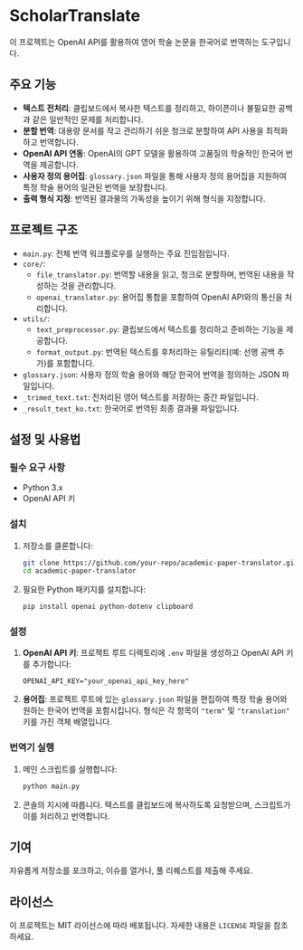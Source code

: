 # ScholarTranslate

이 프로젝트는 OpenAI API를 활용하여 영어 학술 논문을 한국어로 번역하는 도구입니다.

## 주요 기능

- **텍스트 전처리**: 클립보드에서 복사한 텍스트를 정리하고, 하이픈이나 불필요한 공백과 같은 일반적인 문제를 처리합니다.
- **분할 번역**: 대용량 문서를 작고 관리하기 쉬운 청크로 분할하여 API 사용을 최적화하고 번역합니다.
- **OpenAI API 연동**: OpenAI의 GPT 모델을 활용하여 고품질의 학술적인 한국어 번역을 제공합니다.
- **사용자 정의 용어집**: `glossary.json` 파일을 통해 사용자 정의 용어집을 지원하여 특정 학술 용어의 일관된 번역을 보장합니다.
- **출력 형식 지정**: 번역된 결과물의 가독성을 높이기 위해 형식을 지정합니다.

## 프로젝트 구조

- `main.py`: 전체 번역 워크플로우를 실행하는 주요 진입점입니다.
- `core/`:
  - `file_translator.py`: 번역할 내용을 읽고, 청크로 분할하며, 번역된 내용을 작성하는 것을 관리합니다.
  - `openai_translator.py`: 용어집 통합을 포함하여 OpenAI API와의 통신을 처리합니다.
- `utils/`:
  - `text_preprocessor.py`: 클립보드에서 텍스트를 정리하고 준비하는 기능을 제공합니다.
  - `format_output.py`: 번역된 텍스트를 후처리하는 유틸리티(예: 선행 공백 추가)를 포함합니다.
- `glossary.json`: 사용자 정의 학술 용어와 해당 한국어 번역을 정의하는 JSON 파일입니다.
- `_trimed_text.txt`: 전처리된 영어 텍스트를 저장하는 중간 파일입니다.
- `_result_text_ko.txt`: 한국어로 번역된 최종 결과물 파일입니다.

## 설정 및 사용법

### 필수 요구 사항

- Python 3.x
- OpenAI API 키

### 설치

1. 저장소를 클론합니다:

   ```bash
   git clone https://github.com/your-repo/academic-paper-translator.git
   cd academic-paper-translator
   ```

2. 필요한 Python 패키지를 설치합니다:

   ```bash
   pip install openai python-dotenv clipboard
   ```

### 설정

1. **OpenAI API 키**: 프로젝트 루트 디렉토리에 `.env` 파일을 생성하고 OpenAI API 키를 추가합니다:

   ```
   OPENAI_API_KEY="your_openai_api_key_here"
   ```

2. **용어집**: 프로젝트 루트에 있는 `glossary.json` 파일을 편집하여 특정 학술 용어와 원하는 한국어 번역을 포함시킵니다. 형식은 각 항목이 `"term"` 및 `"translation"` 키를 가진 객체 배열입니다.

### 번역기 실행

1. 메인 스크립트를 실행합니다:

   ```bash
   python main.py
   ```

2. 콘솔의 지시에 따릅니다. 텍스트를 클립보드에 복사하도록 요청받으며, 스크립트가 이를 처리하고 번역합니다.

## 기여

자유롭게 저장소를 포크하고, 이슈를 열거나, 풀 리퀘스트를 제출해 주세요.

## 라이선스

이 프로젝트는 MIT 라이선스에 따라 배포됩니다. 자세한 내용은 `LICENSE` 파일을 참조하세요.
